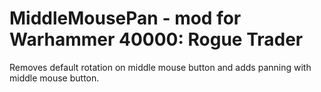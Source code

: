 # MiddleMousePan - mod for Warhammer 40000: Rogue Trader

Removes default rotation on middle mouse button and adds panning with middle mouse button.